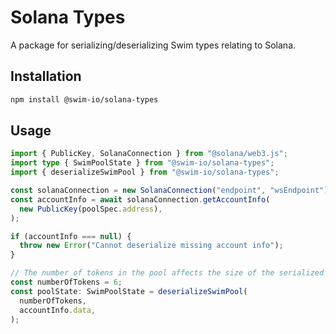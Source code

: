 # Solana Types

A package for serializing/deserializing Swim types relating to Solana.

## Installation

```sh
npm install @swim-io/solana-types
```

## Usage

```ts
import { PublicKey, SolanaConnection } from "@solana/web3.js";
import type { SwimPoolState } from "@swim-io/solana-types";
import { deserializeSwimPool } from "@swim-io/solana-types";

const solanaConnection = new SolanaConnection("endpoint", "wsEndpoint");
const accountInfo = await solanaConnection.getAccountInfo(
  new PublicKey(poolSpec.address),
);

if (accountInfo === null) {
  throw new Error("Cannot deserialize missing account info");
}

// The number of tokens in the pool affects the size of the serialized pool state
const numberOfTokens = 6;
const poolState: SwimPoolState = deserializeSwimPool(
  numberOfTokens,
  accountInfo.data,
);
```

